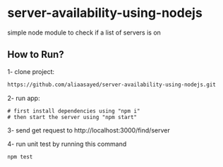# server-availability-using-nodejs
simple node module to check if a list of servers is on

## How to Run?

1- clone project:
```bash
https://github.com/aliaasayed/server-availability-using-nodejs.git
```
2- run app: 

    # first install dependencies using "npm i"
    # then start the server using "npm start"

3- send get request to http://localhost:3000/find/server

4- run unit test by running this command
```bash
npm test
```
